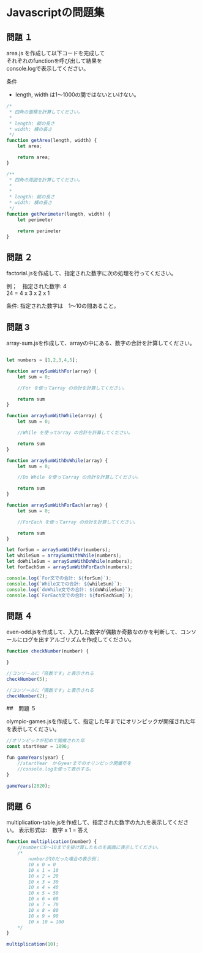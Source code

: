 # Javascriptの問題集

## 問題 １

area.js を作成して以下コードを完成して\
それぞれのfunctionを呼び出して結果を\
console.logで表示してください。

条件

- length, width は1～1000の間ではないといけない。

```javascript
/*
 * 四角の面積を計算してください。
 *
 * length: 縦の長さ
 * width: 横の長さ
 */
function getArea(length, width) {
    let area;

    return area;
}

/**
 * 四角の周囲を計算してください。
 *
 *
 * length: 縦の長さ
 * width: 横の長さ
 */
function getPerimeter(length, width) {
    let perimeter

    return perimeter
}
```

## 問題 ２

factorial.jsを作成して、指定された数字に次の処理を行ってください。

例；　指定された数字: 4\
24 = 4 x 3 x 2 x 1

条件: 指定された数字は　1～10の間あること。


## 問題 3

array-sum.jsを作成して、arrayの中にある、数字の合計を計算してください。

```javascript

let numbers = [1,2,3,4,5];

function arraySumWithFor(array) {
    let sum = 0;

    //For を使ってarray の合計を計算してください。

    return sum
}

function arraySumWithWhile(array) {
    let sum = 0;

    //While を使ってarray の合計を計算してください。

    return sum
}

function arraySumWithDoWhile(array) {
    let sum = 0;

    //Do While を使ってarray の合計を計算してください。

    return sum
}

function arraySumWithForEach(array) {
    let sum = 0;

    //ForEach を使ってarray の合計を計算してください。

    return sum
}

let forSum = arraySumWithFor(numbers);
let whileSum = arraySumWithWhile(numbers);
let doWhileSum = arraySumWithDoWhile(numbers);
let forEachSum = arraySumWithForEach(numbers);

console.log(`For文での合計: ${forSum}`);
console.log(`While文での合計: ${whileSum}`);
console.log(`doWhile文での合計: ${doWhileSum}`);
console.log(`ForEach文での合計: ${forEachSum}`);

```

## 問題 ４

even-odd.jsを作成して、入力した数字が偶数か奇数なのかを判断して、コンソールにログを出すアルゴリズムを作成してください。

```javascript
function checkNumber(number) {

}

//コンソールに「奇数です」と表示される
checkNumber(5);　

//コンソールに「偶数です」と表示される
checkNumber(2);
```

##　問題 ５

olympic-games.jsを作成して、指定した年までにオリンピックが開催された年を表示してください。

```javascript
//オリンピックが初めて開催された年
const startYear = 1896;

fun gameYears(year) {
    //startYear　からyearまでのオリンピック開催年を
    //console.logを使って表示する。
}

gameYears(2020);
```

## 問題 ６

multiplication-table.jsを作成して、指定された数字の九九を表示してください。
表示形式は:　数字 x 1 = 答え

```javascript
function multiplication(number) {
    //numberに0～10までを掛け算したものを画面に表示してください。
    /*
        numberが10だった場合の表示例；
        10 x 0 = 0
        10 x 1 = 10
        10 x 2 = 20
        10 x 3 = 30
        10 x 4 = 40
        10 x 5 = 50
        10 x 6 = 60
        10 x 7 = 70
        10 x 8 = 80
        10 x 9 = 90
        10 x 10 = 100
    */
}

multiplication(10);
```